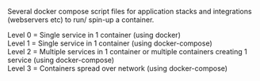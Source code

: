 
Several docker compose script files for application stacks and integrations (webservers etc) 
to run/ spin-up a container.

Level 0 = Single service in 1 container (using docker)<br>
Level 1 = Single service in 1 container (using docker-compose)<br>
Level 2 = Multiple services in 1 container or multiple containers creating 1 service (using docker-compose)<br>
Level 3 = Containers spread over network (using docker-compose)<br>
